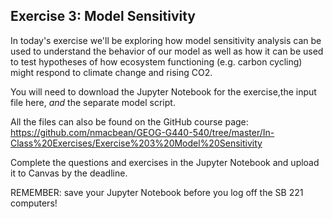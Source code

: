 ## Exercise 3: Model Sensitivity

In today's exercise we'll be exploring how model sensitivity analysis can be used to understand the behavior of our model as well as how it can be used to test hypotheses of how ecosystem functioning (e.g. carbon cycling) might respond to climate change and rising CO2.

You will need to download the Jupyter Notebook for the exercise,the input file here, *and* the separate model script. 

All the files can also be found on the GitHub course page: https://github.com/nmacbean/GEOG-G440-540/tree/master/In-Class%20Exercises/Exercise%203%20Model%20Sensitivity

Complete the questions and exercises in the Jupyter Notebook and upload it to Canvas by the deadline. 

REMEMBER: save your Jupyter Notebook before you log off the SB 221 computers!
